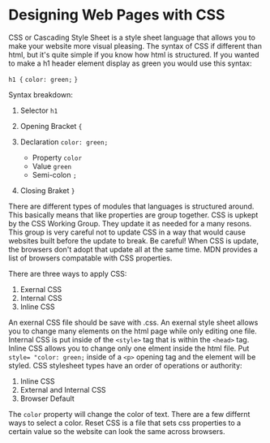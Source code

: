 # Designing Web Pages with CSS

CSS or Cascading Style Sheet is a style sheet language that allows you to make your website more visual pleasing. The syntax of CSS if different than html, but it's quite simple if you know how html is structured. If you wanted to make a h1 header element display as green you would use this syntax:

`h1 {`
    `color: green;`
`}`

Syntax breakdown:

1. Selector `h1`
2. Opening Bracket `{`
3. Declaration `color: green;`

    - Property `color`
    - Value `green`
    - Semi-colon `;`

4. Closing Braket `}`

There are different types of modules that languages is structured around. This basically means that like properties are group together. CSS is upkept by the CSS Working Group. They update it as needed for a many resons. This group is very careful not to update CSS in a way that would cause websites built before the update to break. Be careful! When CSS is update, the browsers don't adopt that update all at the same time. MDN provides a list of browsers compatable with CSS properties.

There are three ways to apply CSS:

1. Exernal CSS
2. Internal CSS
3. Inline CSS

An exernal CSS file should be save with .css. An exernal style sheet allows you to change many elements on the html page while only editing one file.
Internal CSS is put inside of the `<style>` tag that is within the `<head>` tag.
Inline CSS allows you to change only one elment inside the html file. Put `style= "color: green;` inside of a `<p>` opening tag and the element will be styled.
CSS stylesheet types have an order of operations or authority:

1. Inline CSS
2. External and Internal CSS
3. Browser Default

The `color` property will change the color of text. There are a few differnt ways to select a color. Reset CSS is a file that sets css properties to a certain value so the website can look the same across browsers.
